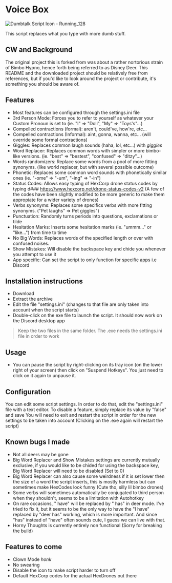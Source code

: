 # Voice Box
![Dumbtalk Script Icon - Running_128](https://user-images.githubusercontent.com/5974879/118271520-af706a80-b4c1-11eb-8d0a-18f69c791f4c.png)

This script replaces what you type with more dumb stuff.

## CW and Background
The original project this is forked from was about a rather nortorious strain of Bimbo Hypno, hence forth being referred to as Disney Deer. This README and the downloaded project should be relatively free from references, but if you'd like to look around the project or contribute, it's something you should be aware of.


## Features

- Most features can be configured through the settings.ini file
- 3rd Person Mode: Forces you to refer to yourself as whatever your Custom Pronoun is set to (ie. "I" => "Doll", "My" => "Toys's"...)
- Compelled contractions (formal): aren't, could've, how're, etc...
- Compelled contractions (Informal): aint, gonna, wanna, etc... (will override some formal contractions)
- Giggles: Replaces common laugh sounds (haha, lol, etc...) with *giggles*
- Word Replacer: Replaces common words with simpler or more bimbo-like versions. (ie. "best" => "bestest", "confused" => "ditzy"...)
- Words randomizers: Replace some words from a pool of more fitting synonyms. (like world replacer, but with several possible outcome)
- Phonetic: Replaces some common word sounds with phonetically similar ones (ie. "-ome" => "-um", "-ing" => "-in")
- Status Codes: Allows easy typing of HexCorp drone status codes by typing d### https://www.hexcorp.net/drone-status-codes-v2 (A few of the codes have been slightly modified to be more generic to make them appropiate for a wider variety of drones)
- Verbs synonyms: Replaces some specifics verbs with more fitting synonyms. ("Pet laughs" => Pet giggles")
- Punctuation: Randomly turns periods into questions, exclamations or tilde
- Hesitation Marks: Inserts some hesitation marks (ie. "ummm..." or "like...") from time to time
- No Big Words: Replaces words of the specified length or over with confused noises. 
- Show Mistakes: Will disable the backspace key and chide you whenever you attempt to use it
- App specific: Can set the script to only function for specific apps i.e Discord

## Installation instructions

- Download
- Extract the archive
- Edit the file "settings.ini" (changes to that file are only taken into account when the script starts)
- Double-click on the exe file to launch the script. It should now work on the Discord desktop app

> Keep the two files in the same folder. The .exe needs the settings.ini file in order to work

## Usage

- You can pause the script by right-clicking on its tray icon (on the lower right of your screen) then click on "Suspend Hotkeys". You just need to click on it again to unpause it.


## Configuration

You can edit some script settings. In order to do that, edit the "settings.ini" file with a text editor.
To disable a feature, simply replace its value by "false" and save
You will need to exit and restart the script in order for the new settings to be taken into account (Clicking on the .exe again will restart the script)

## Known bugs I made

- Not all deers may be gone
- Big Word Replacer and Show Mistakes settings are currently mutually exclusive, if you would like to be chided for using the backspace key, Big Word Replacer will need to be disabled (Set to 0)
- Big Word Replacer can also cause some weirdness if it is set lower then the size of a word the script inserts, this is mostly harmless but can sometimes make HexCodes look funny (Cute tho, silly lil bimbo drones) 
- Some verbs will sometimes automatically be conjugated to third person when they shouldn't, seems to be a limitation with Autohotkey
- On rare occasions, " have" will be replaced by " has" in deer mode. I've tried to fix it, but it seems to be the only way to have the "I have" replaced by "deer has" working, which is more important. And since "has" instead of "have" often sounds cute, I guess we can live with that.
- Horny Thoughts is currently entirely non functional (Sorry for breaking the build)

## Features to come
- Clown Mode *honk*
- No swearing
- Disable the icon to make script harder to turn off
- Default HexCorp codes for the actual HexDrones out there

